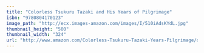 ```yaml
---
title: "Colorless Tsukuru Tazaki and His Years of Pilgrimage"
isbn: "9780804170123"
image_path: "http://ecx.images-amazon.com/images/I/510iAdsKYdL.jpg"
thumbnail_height: "500"
thumbnail_width: "324"
url: "http://www.amazon.com/Colorless-Tsukuru-Tazaki-Years-Pilgrimage/dp/0804170126/ref=sr_1_4?s=books&amp;ie=UTF8&amp;qid=1444430869&amp;sr=1-4&amp;keywords=haruki+murakami"
---
```

